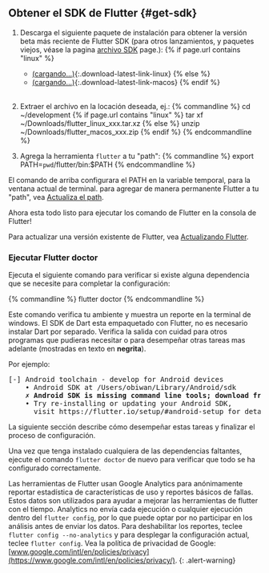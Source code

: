 ## Obtener el SDK de Flutter {#get-sdk}

1. Descarga el siguiente paquete de instalación para obtener la versión beta más reciente de 
Flutter SDK (para otros lanzamientos, y paquetes viejos, véase la pagina [archivo 
SDK](/sdk-archive/) page.):
{% if page.url contains "linux" %}
    * [(cargando...)](#){:.download-latest-link-linux}
{% else %}
    * [(cargando...)](#){:.download-latest-link-macos}
{% endif %}<br><br>
1. Extraer el archivo en la locación deseada, ej.:
    {% commandline %}
    cd ~/development
{% if page.url contains "linux" %}
    tar xf ~/Downloads/<span class="download-latest-link-filename-linux">flutter_linux_xxx.tar.xz</span>
{% else %}
    unzip ~/Downloads/<span class="download-latest-link-filename-macos">flutter_macos_xxx.zip</span>
{% endif %}
    {% endcommandline %}

1. Agrega la herramienta `flutter` a tu "path":
    {% commandline %}
    export PATH=`pwd`/flutter/bin:$PATH
    {% endcommandline %}

El comando de arriba configurara el PATH en la variable temporal, para la ventana actual de terminal. para
agregar de manera permanente Flutter a tu "path", vea [Actualiza el path](#update-your-path).

Ahora esta todo listo para ejecutar los comando de Flutter en la consola de Flutter!

Para actualizar una versión existente de Flutter, vea [Actualizando Flutter](/upgrading/).

### Ejecutar Flutter doctor

Ejecuta el siguiente comando para verificar si existe alguna dependencia que se necesite para
completar la configuración:

{% commandline %}
flutter doctor
{% endcommandline %}

Este comando verifica tu ambiente y muestra un reporte en la terminal de windows.
El SDK de Dart esta empaquetado con Flutter, no es necesario instalar Dart por separado.
Verifica la salida con cuidad para otros programas que pudieras necesitar o para 
desempeñar otras tareas mas adelante (mostradas en texto en **negrita**).

Por ejemplo:
<pre>
[-] Android toolchain - develop for Android devices
    • Android SDK at /Users/obiwan/Library/Android/sdk
    <strong>✗ Android SDK is missing command line tools; download from https://goo.gl/XxQghQ</strong>
    • Try re-installing or updating your Android SDK,
      visit https://flutter.io/setup/#android-setup for detailed instructions.
</pre>

La siguiente sección describe cómo desempeñar estas tareas y finalizar el proceso de configuración.

Una vez que tenga instalado cualquiera de las dependencias faltantes, ejecute el comando `flutter doctor`
de nuevo para verificar que todo se ha configurado correctamente.

Las herramientas de Flutter usan Google Analytics para anónimamente reportar estadística de 
características de uso y reportes básicos de fallas. Estos datos son utilizados para ayudar 
a mejorar las herramientas de flutter con el tiempo.
Analytics no envía cada ejecución o cualquier ejecución dentro del `flutter config`,
por lo que puede optar por no participar en los análisis antes de enviar los datos. 
Para deshabilitar los reportes, teclee `flutter config --no-analytics` y para desplegar la
configuración actual, teclee `flutter config`. 
Vea la política de privacidad de Google: [www.google.com/intl/en/policies/privacy](https://www.google.com/intl/en/policies/privacy/).
{: .alert-warning}
